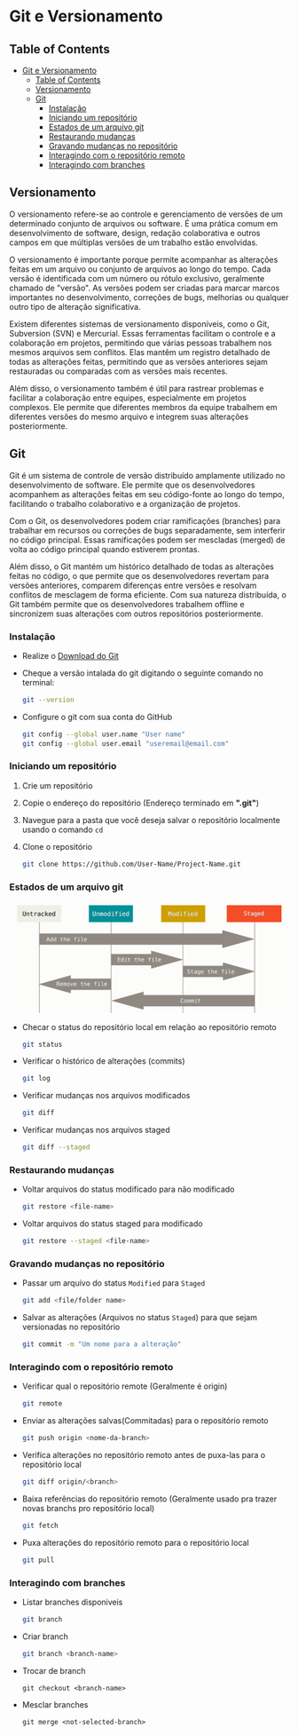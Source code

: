 # Git e Versionamento

## Table of Contents
- [Git e Versionamento](#git-e-versionamento)
  - [Table of Contents](#table-of-contents)
  - [Versionamento](#versionamento)
  - [Git](#git)
    - [Instalação](#instalação)
    - [Iniciando um repositório](#iniciando-um-repositório)
    - [Estados de um arquivo git](#estados-de-um-arquivo-git)
    - [Restaurando mudanças](#restaurando-mudanças)
    - [Gravando mudanças no repositório](#gravando-mudanças-no-repositório)
    - [Interagindo com o repositório remoto](#interagindo-com-o-repositório-remoto)
    - [Interagindo com branches](#interagindo-com-branches)

## Versionamento

O versionamento refere-se ao controle e gerenciamento de versões de um determinado conjunto de arquivos ou software. É uma prática comum em desenvolvimento de software, design, redação colaborativa e outros campos em que múltiplas versões de um trabalho estão envolvidas.

O versionamento é importante porque permite acompanhar as alterações feitas em um arquivo ou conjunto de arquivos ao longo do tempo. Cada versão é identificada com um número ou rótulo exclusivo, geralmente chamado de "versão". As versões podem ser criadas para marcar marcos importantes no desenvolvimento, correções de bugs, melhorias ou qualquer outro tipo de alteração significativa.

Existem diferentes sistemas de versionamento disponíveis, como o Git, Subversion (SVN) e Mercurial. Essas ferramentas facilitam o controle e a colaboração em projetos, permitindo que várias pessoas trabalhem nos mesmos arquivos sem conflitos. Elas mantêm um registro detalhado de todas as alterações feitas, permitindo que as versões anteriores sejam restauradas ou comparadas com as versões mais recentes.

Além disso, o versionamento também é útil para rastrear problemas e facilitar a colaboração entre equipes, especialmente em projetos complexos. Ele permite que diferentes membros da equipe trabalhem em diferentes versões do mesmo arquivo e integrem suas alterações posteriormente.

## Git

Git é um sistema de controle de versão distribuído amplamente utilizado no desenvolvimento de software. Ele permite que os desenvolvedores acompanhem as alterações feitas em seu código-fonte ao longo do tempo, facilitando o trabalho colaborativo e a organização de projetos. 

Com o Git, os desenvolvedores podem criar ramificações (branches) para trabalhar em recursos ou correções de bugs separadamente, sem interferir no código principal. Essas ramificações podem ser mescladas (merged) de volta ao código principal quando estiverem prontas. 

Além disso, o Git mantém um histórico detalhado de todas as alterações feitas no código, o que permite que os desenvolvedores revertam para versões anteriores, comparem diferenças entre versões e resolvam conflitos de mesclagem de forma eficiente. Com sua natureza distribuída, o Git também permite que os desenvolvedores trabalhem offline e sincronizem suas alterações com outros repositórios posteriormente.

### Instalação

- Realize o [Download do Git](https://git-scm.com/downloads)
- Cheque a versão intalada do git digitando o seguinte comando no terminal:
  
    ```bash
    git --version
    ``` 
- Configure o git com sua conta do GitHub

    ```bash
    git config --global user.name "User name"
    git config --global user.email "useremail@email.com"
    ``` 

### Iniciando um repositório

1. Crie um repositório 
2. Copie o endereço do repositório (Endereço terminado em **".git"**)
3. Navegue para a pasta que você deseja salvar o repositório localmente usando o comando `cd`
4. Clone o repositório

    ```bash
    git clone https://github.com/User-Name/Project-Name.git
    ```

### Estados de um arquivo git

![git status](imgs/git%20status.png)

- Checar o status do repositório local em relação ao repositório remoto

    ```bash
    git status
    ```

- Verificar o histórico de alterações (commits)

    ```bash
    git log
    ```

- Verificar mudanças nos arquivos modificados

    ```bash
    git diff
    ```


- Verificar mudanças nos arquivos staged

    ```bash
    git diff --staged
    ```

### Restaurando mudanças

- Voltar arquivos do status modificado para não modificado

    ```bash
    git restore <file-name>
    ```


- Voltar arquivos do status staged para modificado

    ```bash
    git restore --staged <file-name>
    ```

### Gravando mudanças no repositório

- Passar um arquivo do status `Modified` para `Staged`
  
    ```bash
    git add <file/folder name>
    ```

- Salvar as alterações (Arquivos no status `Staged`) para que sejam versionadas no repositório

    ```bash
    git commit -m "Um nome para a alteração"
    ```

### Interagindo com o repositório remoto

- Verificar qual o repositório remote (Geralmente é origin)

    ```bash
    git remote
    ```

- Enviar as alterações salvas(Commitadas) para o repositório remoto

    ```bash
    git push origin <nome-da-branch>
    ```


- Verifica alterações no repositório remoto antes de puxa-las para o repositório local

    ```bash
    git diff origin/<branch>
    ```

- Baixa referências do repositório remoto (Geralmente usado pra trazer novas branchs pro repositório local)

    ```bash
    git fetch
    ```

- Puxa alterações do repositório remoto para o repositório local

    ```bash
    git pull
    ```


### Interagindo com branches

- Listar branches disponiveis
    
    ```bash
    git branch
    ```

- Criar branch

    ```bash
    git branch <branch-name>
    ```

- Trocar de branch

    ```
    git checkout <branch-name>
    ```


- Mesclar branches

    ```
    git merge <not-selected-branch>
    ```